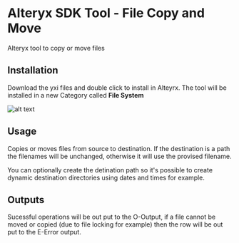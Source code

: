# Alteryx SDK Tool - File Copy and Move
Alteryx tool to copy or move files


## Installation
Download the yxi files and double click to install in Alteyrx. The tool will be installed in a new Category called **File System**

![alt text](https://github.com/bobpeers/Alteryx_SDK_FileCopyMove/blob/master/images/AlteryxCategory.png "Alteryx File system Category")

## Usage
Copies or moves files from source to destination. If the destination is a path the filenames will be unchanged, otherwise it will use the provised filename.

You can optionally create the detination path so it's possible to create dynamic destination directories using dates and times for example.

## Outputs
Sucessful operations will be out put to the O-Output, if a file cannot be moved or copied (due to file locking for example) then the row will be out put to the E-Error output.
